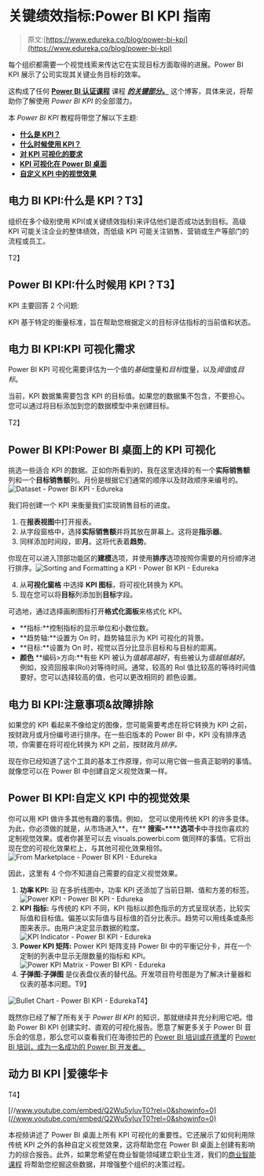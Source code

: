 # 关键绩效指标:Power BI KPI 指南

> 原文:[https://www.edureka.co/blog/power-bi-kpi](https://www.edureka.co/blog/power-bi-kpi)

每个组织都需要一个视觉线索来传达它在实现目标方面取得的进展。Power BI KPI 展示了公司实现其关键业务目标的效率。

这构成了任何 **[Power BI 认证课程](https://www.edureka.co/power-bi-certification-training)** 课程 [***的关键部分。***](https://www.edureka.co/power-bi-certification-training) 这个博客，具体来说，将帮助你了解使用 *Power BI KPI* 的全部潜力。

本 *Power BI KPI* 教程将带您了解以下主题:

*   **[什么是 KPI？](#whatiskpi)**
*   **[什么时候使用 KPI？](#whentousekpi)**
*   **[对 KPI 可视化的要求](#requirementsforkpivisualization)**
*   **[KPI 可视化在 Power BI 桌面](#kpivisualization)**
*   **[自定义 KPI 中的视觉效果](#customvisualsinkpi)**

## **电力 BI KPI:什么是 KPI？T3】**

组织在多个级别使用 KPI(或关键绩效指标)来评估他们是否成功达到目标。高级 KPI 可能关注企业的整体绩效，而低级 KPI 可能关注销售、营销或生产等部门的流程或员工。

T2】

## **Power BI KPI:什么时候用 KPI？T3】**

KPI 主要回答 2 个问题:

KPI 基于特定的衡量标准，旨在帮助您根据定义的目标评估指标的当前值和状态。

## **电力 BI KPI:KPI 可视化需求**

Power BI KPI 可视化需要评估为一个值的*基础*度量和*目标*度量，以及*阈值*或*目标*。

当前，KPI 数据集需要包含 KPI 的目标值。如果您的数据集不包含，不要担心。您可以通过将目标添加到您的数据模型中来创建目标。

T2】

## **Power BI KPI:Power BI 桌面上的 KPI 可视化**

挑选一些适合 KPI 的数据。正如你所看到的，我在这里选择的有一个**实际销售额**列和一个**目标销售额**列。月份是根据它们通常的顺序以及财政顺序来编号的。![Dataset - Power BI KPI - Edureka](../Images/688ed2e9e2d412fcd2d8329d32fe4c82.png)

我们将创建一个 KPI 来衡量我们实现销售目标的进度。

1.  在**报表视图**中打开报表。
2.  从字段窗格中，选择**实际销售额**并将其放在屏幕上。这将是**指示器**。
3.  同样添加时间段，即**月**。这将代表着**趋势**。

你现在可以进入顶部功能区的**建模**选项，并使用**排序**选项按照你需要的月份顺序进行排序。![Sorting and Formatting a KPI - Power BI KPI - Edureka](../Images/a6ebb3b01708c3d0bb4f1284d4c42c68.png)

4.  从**可视化窗格** 中选择 **KPI 图标**，将可视化转换为 KPI。
5.  现在您可以将**目标**列添加到**目标**字段。

可选地，通过选择画刷图标打开**格式化面板**来格式化 KPI。

*   **指标:**控制指标的显示单位和小数位数。
*   **趋势轴:**设置为 On 时，趋势轴显示为 KPI 可视化的背景。
*   **目标:**设置为 On 时，视觉以百分比显示目标和与目标的距离。
*   **颜色** **编码>方向:**有些 KPI 被认为*值越高越好*，有些被认为*值越低越好*。 例如，投资回报率(RoI)对等待时间。通常，较高的 RoI 值比较高的等待时间值要好。您可以选择较高的值，也可以更改相同的 颜色设置。

## **电力 BI KPI:注意事项&故障排除**

如果您的 KPI 看起来不像给定的图像，您可能需要考虑在将它转换为 KPI 之前，按财政月或月份编号进行排序。在一些旧版本的 Power BI 中，KPI 没有排序选项，你需要在将可视化转换为 KPI 之前，按财政月*排序。*

现在你已经知道了这个工具的基本工作原理，你可以用它做一些真正聪明的事情。就像您可以在 Power BI 中创建自定义视觉效果一样。

## **Power BI KPI:自定义 KPI 中的视觉效果**

你可以用 KPI 做许多其他有趣的事情。例如， 您可以使用传统 KPI 的许多变体。为此，你必须做的就是，从市场进入**，在** **搜索–****选项卡**中寻找你喜欢的定制视觉效果。或者你甚至可以去 visuals.powerbi.com 做同样的事情。它将出现在您的可视化效果栏上，与其他可视化效果相邻。![From Marketplace - Power BI KPI - Edureka](../Images/952d2180480104fb61358a51e41c8ff2.png)

因此，这里有 4 个你不知道自己需要的自定义视觉效果。

1.  **功率 KPI:** 沿 在多折线图中，功率 KPI 还添加了当前日期、值和方差的标签。![Power KPI - Power BI KPI - Edureka](../Images/6e5ef6e210104ec5cfc110618027b863.png) 
2.  **KPI 指标:** 与传统的 KPI 不同，KPI 指标以颜色指示的方式呈现状态，比较实际值和目标值。偏差以实际值与目标值的百分比表示。趋势可以用线条或条形图来表示。由用户决定显示数据的粒度。![KPI Indicator - Power BI KPI - Edureka](../Images/5b6c5058b5981bc11081a29aec4ec969.png) 
3.  **Power KPI 矩阵:** Power KPI 矩阵支持 Power BI 中的平衡记分卡，并在一个定制的列表中显示无限数量的指标和 KPI。![Power KPI Matrix - Power BI KPI - Edureka](../Images/6b5497a038ae90ef67bb0ba8b22f3372.png) 
4.  **子弹图:子弹图** 是仪表盘仪表的替代品。开发项目符号图是为了解决计量器和仪表的基本问题。T9】

![Bullet Chart - Power BI KPI - Edureka](../Images/9723860224bb73a850d62da48fb663bc.png)T4】

既然你已经了解了所有关于 *Power BI KPI* 的知识，那就继续并充分利用它吧。借助 Power BI KPI 创建实时、直观的可视化报告。愿意了解更多关于 Power BI 音乐会的信息，那么您可以查看我们在海德拉巴的 [Power BI 培训或在德里](https://www.edureka.co/power-bi-certification-training-hyderabad)的 [Power BI 培训，成为一名成功的 Power BI 开发者。](https://www.edureka.co/power-bi-certification-training-delhi)

## **动力 BI KPI |爱德华卡**

T4】

[//www.youtube.com/embed/Q2Wu5yIuvT0?rel=0&showinfo=0](//www.youtube.com/embed/Q2Wu5yIuvT0?rel=0&showinfo=0)

本视频讲述了 Power BI 桌面上所有 KPI 可视化的重要性。它还展示了如何利用除传统 KPI 之外的各种自定义视觉效果，这将帮助您在 Power BI 桌面上创建有影响力的综合报告。此外，如果您希望在商业智能领域建立职业生涯，我们的[商业智能课程](https://www.edureka.co/masters-program/business-intelligence-certification) 将帮助您挖掘这些数据，并增强整个组织的决策过程。